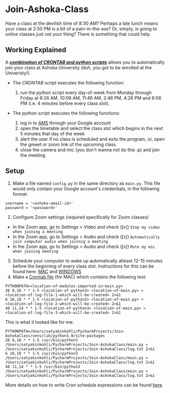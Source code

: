 # Join-Ashoka-Class

Have a class at the devilish time of 8:30 AM? Perhaps a late lunch means your class at 2:50 PM is a bit of a pain-in-the-ass? Or, simply, is going to online classes just not your thing? There is something that could help.

## Working Explained

A ***<ins>combination of CRONTAB and python scripts</ins>*** allows you to automatically join your class at Ashoka University (duh, you got to be enrolled at the Univeristy!).
- The *CRONTAB script* executes the following function:
  1. run the python script every day-of-week from Monday through Friday at 8:26 AM, 10:06 AM, 11:46 AM, 2:46 PM, 4:26 PM and 6:06 PM (i.e. 4 minutes before every class slot).

- The *python script* executes the following functions:
  1. log in to [AMS](http://ams.ashoka.edu.in/Contents/StudentDashboard.aspx) through your Google account
  2. open the timetable and select the class slot which begins in the next 5 minutes that day of the week
  3. alert the user if no class is scheduled and exits the program, or, open the gmeet or zoom link of the upcoming class
  4. close the camera and mic (you don't wanna not do this :p) and join the meeting

## Setup

1. Make a file named `config.py` in the same directory as `main.py`. This file would only contain your Google account's credentials, in the following format:
```
username = '<ashoka-email-id>'
password = '<password>'
```
2. Configure Zoom settings (required specifically for Zoom classes)
  - In the Zoom app, go to Settings > Video and check ([x]) `Stop my video when joining a meeting`
  - In the Zoom app, go to Settings > Audio and check ([x]) `Automatically join computer audio when joinnig a meeting`
  - In the Zoom app, go to Settings > Audio and check ([x]) `Mute my mic when joining meeting`
3. Schedule your computer to wake up automatically atleast 12-15 minutes before the beginning of every class slot. Instructions for this can be found here: [MAC](https://support.apple.com/guide/mac-help/schedule-mac-desktop-computer-turn-mchlp2266/mac#:~:text=On%20your%20Mac%2C%20choose%20Apple,Energy%20Saver%20%2C%20then%20click%20Schedule.&text=Select%20the%20options%20you%20want,a%20time%2C%20then%20click%20Apply.) and [WINDOWS](https://www.howtogeek.com/119028/how-to-make-your-pc-wake-from-sleep-automatically/#:~:text=To%20do%20so%2C%20head%20to,it's%20set%20to%20%E2%80%9CEnable.%E2%80%9D)
4. Make a [Crontab file](https://www.jcchouinard.com/python-automation-with-cron-on-mac/) (for MAC) which contains the following text:
```
PYTHONPATH=<location-of-modules-imported-in-main.py>
26 8,16 * * 1-5 <location-of-python3> <location-of-main.py> > <location-of-log-file-1-which-will-be-created> 2>&1
6 10,18 * * 1-5 <location-of-python3> <location-of-main.py> > <location-of-log-file-2-which-will-be-created> 2>&1
46 11,14 * * 1-5 <location-of-python3> <location-of-main.py> > <location-of-log-file-3-which-will-be-created> 2>&1
```
This is what it looked like for me:
```
PYTHONPATH=/Users/satyakinkohli/PycharmProjects/Join-AshokaClass/venv/lib/python3.9/site-packages
26 8,16 * * 1-5 /usr/bin/python3 /Users/satyakinkohli/PycharmProjects/Join-AshokaClass/main.py > /Users/satyakinkohli/PycharmProjects/Join-AshokaClass/log.txt 2>&1
6 10,18 * * 1-5 /usr/bin/python3 /Users/satyakinkohli/PycharmProjects/Join-AshokaClass/main.py > /Users/satyakinkohli/PycharmProjects/Join-AshokaClass/log.txt 2>&1
46 11,14 * * 1-5 /usr/bin/python3 /Users/satyakinkohli/PycharmProjects/Join-AshokaClass/main.py > /Users/satyakinkohli/PycharmProjects/Join-AshokaClass/log.txt 2>&1
```
More details on how to write Cron schedule expressions can be found [here](https://crontab.guru).
